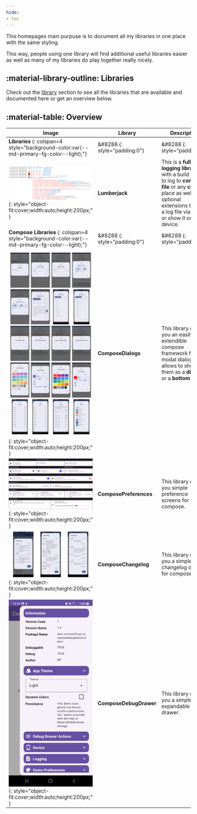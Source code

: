 ```yaml
---
hide:
- toc
---
```


This homepages main purpuse is to document all my libraries in one place with the same styling.

This way, people using one library will find additional useful libraries easier as well as many of my libraries do play together really nicely.

## :material-library-outline: Libraries

Check out the [library](libraries/lumberjack.md) section to see all the libraries that are available and documented here or get an overview below.

## :material-table: Overview

|Image|Library|Description|Documentation|
|-|-|-|-|
| **Libraries** {: colspan=4 style="background-color:var(--md-primary-fg-color--light);"} | &#8288 {: style="padding:0"} | &#8288 {: style="padding:0"} | &#8288 {: style="padding:0"} |
| ![Log](images/lumberjack/log1.png){: style="object-fit:cover;width:auto;height:200px;" } | **Lumberjack** | This is a **full logging library** with a build in way to log to **console**, **file** or any **custom** place as well as optional extensions to send a log file via mail or show it on the device. | [Documentation](libraries/lumberjack.md) |
| **Compose Libraries** {: colspan=4 style="background-color:var(--md-primary-fg-color--light);"} | &#8288 {: style="padding:0"} | &#8288 {: style="padding:0"} | &#8288 {: style="padding:0"} |
| ![Image](https://github.com/MFlisar/ComposeDialogs/raw/main/screenshots/overview.jpg?raw=true){: style="object-fit:cover;width:auto;height:200px;" } | **ComposeDialogs** | This library offers you an easily extendible compose framework for modal dialogs and allows to show them as a **dialog** or a **bottom sheet**. | [Documentation](libraries/composedialogs.md) |
| ![Image](https://github.com/MFlisar/ComposePreferences/raw/main/screenshots/overview.jpg?raw=true){: style="object-fit:cover;width:auto;height:200px;" } | **ComposePreferences** | This library offers you simple preference screens for compose. | [Documentation](libraries/composepreferences.md) |
| ![Image](https://github.com/MFlisar/ComposeChangelog/raw/main/screenshots/overview.jpg?raw=true){: style="object-fit:cover;width:auto;height:200px;" } | **ComposeChangelog** | This library offers you a simple changelog dialog for compose. | [Documentation](libraries/composechangelog.md) |
| ![Image](https://github.com/MFlisar/ComposeDebugDrawer/raw/main/screenshots/demo2.jpg?raw=true){: style="object-fit:cover;width:auto;height:200px;" } | **ComposeDebugDrawer** | This library offers you a simple easily expandable debug drawer. | [Documentation](libraries/composedebugdrawer.md) |